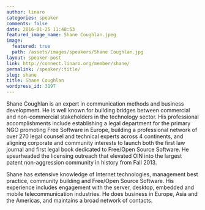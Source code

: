 ```yaml
---
author: linaro
categories: speaker
comments: false
date: 2016-01-25 11:48:53
featured_image_name: Shane Coughlan.jpeg
image:
  featured: true
  path: /assets/images/speakers/Shane Coughlan.jpg
layout: speaker-post
link: http://connect.linaro.org/member/shane/
permalink: /speaker/:title/
slug: shane
title: Shane Coughlan
wordpress_id: 3197
---
```


Shane Coughlan is an expert in communication methods and business development. He is well known for building bridges between commercial and non-commercial stakeholders in the technology sector. His professional accomplishments include establishing a legal department for the primary NGO promoting Free Software in Europe, building a professional network of over 270 legal counsel and technical experts across 4 continents, and aligning corporate and community interests to launch both the first law journal and first legal book dedicated to Free/Open Source Software. He spearheaded the licensing outreach that elevated OIN into the largest patent non-aggression community in history from Fall 2013.

Shane has extensive knowledge of Internet technologies, management best practice, community building and Free/Open Source Software. His experience includes engagement with the server, desktop, embedded and mobile telecommunication industries. He does business in Europe, Asia and the Americas, and maintains a broad network of contacts.